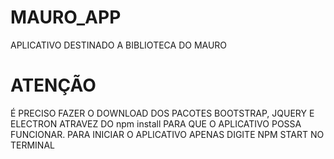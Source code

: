 # MAURO_APP
 APLICATIVO DESTINADO A BIBLIOTECA DO MAURO
 # ATENÇÃO
 É PRECISO FAZER O DOWNLOAD DOS PACOTES BOOTSTRAP, JQUERY E ELECTRON ATRAVEZ DO npm install PARA QUE O APLICATIVO POSSA FUNCIONAR. PARA INICIAR O APLICATIVO APENAS DIGITE NPM START NO TERMINAL

